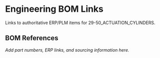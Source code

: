 # Engineering BOM Links

Links to authoritative ERP/PLM items for 29-50_ACTUATION_CYLINDERS.

## BOM References

*Add part numbers, ERP links, and sourcing information here.*
